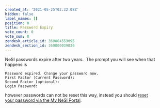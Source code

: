 ```yaml
---
created_at: '2021-05-25T02:32:08Z'
hidden: false
label_names: []
position: 0
title: Password Expiry
vote_count: 0
vote_sum: 0
zendesk_article_id: 360004559095
zendesk_section_id: 360000039036
---
```


NeSI passwords expire after two years.  The prompt you will see when
that happens is<span class="token"></span>

    Password expired. Change your password now.
    First Factor (Current Password): 
    Second Factor (optional): 
    Login Password: 

however passwords can not be reset this way, instead you should [reset
your password via the My NeSI
Portal](https://support.nesi.org.nz/hc/en-gb/articles/360000335995).
